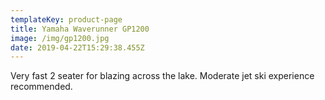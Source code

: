 ```yaml
---
templateKey: product-page
title: Yamaha Waverunner GP1200
image: /img/gp1200.jpg
date: 2019-04-22T15:29:38.455Z
---
```

Very fast 2 seater for blazing across the lake. Moderate jet ski experience recommended.
